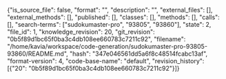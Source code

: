 {"is_source_file": false, "format": "", "description": "", "external_files": [], "external_methods": [], "published": [], "classes": [], "methods": [], "calls": [], "search-terms": ["sudokumaster-pro", "93805", "93860"], "state": 2, "file_id": 1, "knowledge_revision": 20, "git_revision": "0b5f89d1bc65f0ba3c4db108ee660783c7211c92", "filename": "/home/kavia/workspace/code-generation/sudokumaster-pro-93805-93860/README.md", "hash": "347e046561dd5a6f8c48514fcabc13af", "format-version": 4, "code-base-name": "default", "revision_history": [{"20": "0b5f89d1bc65f0ba3c4db108ee660783c7211c92"}]}